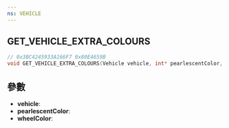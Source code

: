 ```yaml
---
ns: VEHICLE
---
```

## GET_VEHICLE_EXTRA_COLOURS

```c
// 0x3BC4245933A166F7 0x80E4659B
void GET_VEHICLE_EXTRA_COLOURS(Vehicle vehicle, int* pearlescentColor, int* wheelColor);
```


## 參數
* **vehicle**: 
* **pearlescentColor**: 
* **wheelColor**: 

